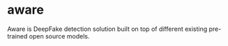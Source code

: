 # aware
Aware is DeepFake detection solution built on top of different existing pre-trained open source models.
